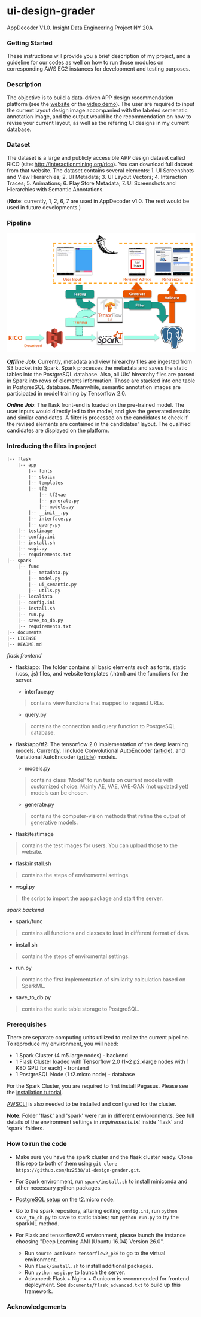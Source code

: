 # ui-design-grader
AppDecoder V1.0. Insight Data Engineering Project NY 20A

### Getting Started
These instructions will provide you a brief description of my project, and a guideline for our codes as well on how to run those modules on corresponding AWS EC2 instances for development and testing purposes.

### Description 
The objective is to build a data-driven APP design recommendation platform (see the [website](http://www.dataengineer.site/) or the [video demo](https://youtu.be/SUgCPqrCQWE)). The user are required to input the current layout design image accompanied with the labeled semenatic annotation image, and the output would be the recommendation on how to revise your current layout, as well as the refering UI designs in my current database.

### Dataset
The dataset is a large and publicly accessible APP design dataset called RICO (site: http://interactionmining.org/rico). You can download full dataset from that website. The dataset contains several elements: 1. UI Screenshots and View Hierarchies; 2. UI Metadata; 3. UI Layout Vectors; 4. Interaction Traces; 5. Animations; 6. Play Store Metadata; 7. UI Screenshots and Hierarchies with Semantic Annotations. 

(**Note**: currently, 1, 2, 6, 7 are used in AppDecoder v1.0. The rest would be used in future developments.)

### Pipeline

![pipeline](./documents/pipeline.png)

***Offline Job***: Currently, metadata and view hirearchy files are ingested from S3 bucket into Spark. Spark processes the metadata and saves the static tables into the PostgreSQL database. Also, all UIs' hirearchy files are parsed in Spark into rows of elements information. Those are stacked into one table in PostgresSQL database. Meanwhile, semantic annotation images are participated in model training by Tensorflow 2.0.

***Online Job***: The flask front-end is loaded on the pre-trained model. The user inputs would directly led to the model, and give the generated results and similar candidates. A filter is processed on the candidates to check if the revised elements are contained in the candidates' layout. The qualified candidates are displayed on the platform.

### Introducing the files in project

    |-- flask
        |-- app
            |-- fonts
            |-- static
            |-- templates
            |-- tf2
                |-- tf2vae
                |-- generate.py
                |-- models.py
            |-- __init__.py
            |-- interface.py
            |-- query.py
        |-- testimage
        |-- config.ini
        |-- install.sh
        |-- wsgi.py
        |-- requirements.txt
    |-- spark
        |-- func
            |-- metadata.py
            |-- model.py
            |-- ui_semantic.py
            |-- utils.py
        |-- localdata
        |-- config.ini
        |-- install.sh
        |-- run.py
        |-- save_to_db.py
        |-- requirements.txt
    |-- documents
    |-- LICENSE
    |-- README.md

        
            
*flask frontend*

* flask/app: The folder contains all basic elements such as fonts, static (.css, .js) files, and website templates (.html) and the functions for the server.
    * interface.py
    >contains view functions that mapped to request URLs.
    * query.py
    >contains the connection and query function to PostgreSQL database.  

* flask/app/tf2: The tensorflow 2.0 implementation of the deep learning models. Currently, I include Convolutional AutoEncoder ([article](http://users.cecs.anu.edu.au/~Tom.Gedeon/conf/ABCs2018/paper/ABCs2018_paper_58.pdf)), and Variational AutoEncoder ([article](https://arxiv.org/abs/1312.6114)) models.
    * models.py
    >contains class 'Model' to run tests on current models with customized choice. Mainly AE, VAE, VAE-GAN (not updated yet) models can be chosen.
    * generate.py
    >contains the computer-vision methods that refine the output of generative models. 

* flask/testimage
>contains the test images for users. You can upload those to the website.

* flask/install.sh
>contains the steps of enviromental settings.

* wsgi.py
>the script to import the app package and start the server.

*spark backend*

* spark/func
>contains all functions and classes to load in different format of data.

* install.sh
>contains the steps of enviromental settings.

* run.py
>contains the first implementation of similarity calculation based on SparkML.

* save_to_db.py
>contains the static table storage to PostgreSQL.


### Prerequisites
There are separate computing units utilized to realize the current pipeline. To reproduce my environment, you will need:
* 1 Spark Cluster (4 m5.large nodes) - backend
* 1 Flask Cluster loaded with Tensorflow 2.0 (1~2 p2.xlarge nodes with 1 K80 GPU for each) - frontend
* 1 PostgreSQL Node (1 t2.micro node) - database

For the Spark Cluster, you are required to first install Pegasus. Please see the [installation tutorial](https://github.com/InsightDataScience/pegasus).

[AWSCLI](https://aws.amazon.com/cli/?nc1=h_ls) is also needed to be installed and configured for the cluster. 

**Note**: Folder 'flask' and 'spark' were run in different envioronments. See full details of the environment settings in *requirements.txt* inside 'flask' and 'spark' folders.



### How to run the code 

* Make sure you have the spark cluster and the flask cluster ready. Clone this repo to both of them using `git clone https://github.com/hz2538/ui-design-grader.git`.

* For Spark environment, run `spark/install.sh` to install miniconda and other necessary python packages.

* [PostgreSQL setup](https://blog.insightdatascience.com/simply-install-postgresql-58c1e4ebf252) on the t2.micro node.

* Go to the spark repository, aftering editing `config.ini`, run `python save_to_db.py` to save to static tables; run `python run.py` to try the sparkML method.

* For Flask and tensorflow2.0 environment, please launch the instance choosing "Deep Learning AMI (Ubuntu 16.04) Version 26.0". 
    * Run `source activate tensorflow2_p36` to go to the virtual environment. 
    * Run `flask/install.sh` to install additional packages.
    * Run `python wsgi.py` to launch the server.
    * Advanced: Flask + Nginx + Gunicorn is recommended for frontend deployment. See `documents/flask_advanced.txt` to build up this framework.

### Acknowledgements

